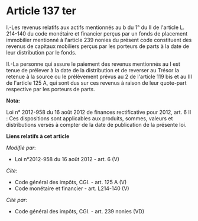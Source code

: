 # Article 137 ter

I.-Les revenus relatifs aux actifs mentionnés au b du 1° du II de l'article L. 214-140 du code monétaire et financier perçus
par un fonds de placement immobilier mentionné à l'article 239 nonies du présent code constituent des revenus de capitaux
mobiliers perçus par les porteurs de parts à la date de leur distribution par le fonds. 

II.-La personne qui assure le paiement des revenus mentionnés au I est tenue de prélever à la date de la distribution et de
reverser au Trésor la retenue à la source ou le prélèvement prévus au 2 de l'article 119 bis et au III de l'article 125 A,
qui sont dus sur ces revenus à raison de leur quote-part respective par les porteurs de parts.

**Nota:**

Loi n° 2012-958 du 16 août 2012 de finances rectificative pour 2012, art. 6 II : Ces dispositions sont applicables aux
produits, sommes, valeurs et distributions versés à compter de la date de publication de la présente loi.

**Liens relatifs à cet article**

_Modifié par_:

  - Loi n°2012-958 du 16 août 2012 - art. 6 (V)

_Cite_:

  - Code général des impôts, CGI. - art. 125 A (V)
  - Code monétaire et financier - art. L214-140 (V)

_Cité par_:

  - Code général des impôts, CGI. - art. 239 nonies (VD)
